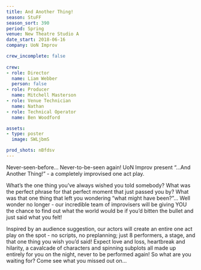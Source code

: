 ```yaml
---
title: And Another Thing!
season: StuFF
season_sort: 390
period: Spring
venue: New Theatre Studio A
date_start: 2018-06-16
company: UoN Improv 

crew_incomplete: false
  
crew:
- role: Director
  name: Liam Webber
  person: false 
- role: Producer
  name: Mitchell Masterson
- role: Venue Technician
  name: Nathan
- role: Technical Operator
  name: Ben Woodford

assets:
- type: poster
  image: SWLjbmS

prod_shots: nBfdsv
---
```


Never-seen-before… Never-to-be-seen again! UoN Improv present “…And Another Thing!” - a completely improvised one act play. 

What’s the one thing you’ve always wished you told somebody? What was the perfect phrase for that perfect moment that just passed you by? What was that one thing that left you wondering “what might have been?”… Well wonder no longer - our incredible team of improvisers will be giving YOU the chance to find out what the world would be if you’d bitten the bullet and just said what you felt! 

Inspired by an audience suggestion, our actors will create an entire one act play on the spot - no scripts, no preplanning; just 8 performers, a stage, and that one thing you wish you’d said! Expect love and loss, heartbreak and hilarity, a cavalcade of characters and spinning subplots all made up entirely for you on the night, never to be performed again! So what are you waiting for? Come see what you missed out on…
